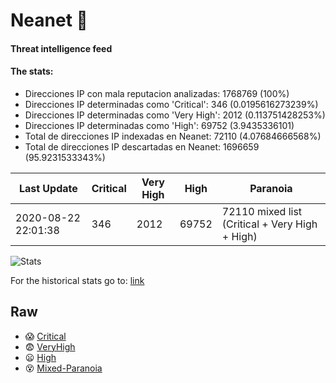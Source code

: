 # Neanet :hocho:
#### Threat intelligence feed
#### The stats:

- Direcciones IP con mala reputacion analizadas: 1768769 (100%)
- Direcciones IP determinadas como 'Critical':  346 (0.0195616273239%)
- Direcciones IP determinadas como 'Very High':  2012 (0.113751428253%)
- Direcciones IP determinadas como 'High':  69752 (3.9435336101)
- Total de direcciones IP indexadas en Neanet:  72110 (4.07684666568%)
- Total de direcciones IP descartadas en Neanet:  1696659 (95.9231533343%)

| Last Update | Critical | Very High | High | Paranoia |
| --- | --- | --- | --- | --- |
| 2020-08-22 22:01:38 | 346 | 2012 | 69752 | 72110 mixed list (Critical + Very High + High)|

![Stats](https://docs.google.com/spreadsheets/d/e/2PACX-1vSnaNMIXVabIpDJjufMlzH7poXnshF3mgd8Is1g9ytUEzVsP5my4Trn8f-xkoLLQ38xpL3HtmUexLo6/pubchart?oid=501124687&format=image)

For the historical stats go to: [link](/stats.csv)
## Raw
- :scream: [Critical](https://raw.githubusercontent.com/JavaGarcia/Neanet/master/blacklists/neanet_critical.txt)
- :fearful: [VeryHigh](https://raw.githubusercontent.com/JavaGarcia/Neanet/master/blacklists/neanet_veryHigh.txtt)
- :frowning: [High](https://raw.githubusercontent.com/JavaGarcia/Neanet/master/blacklists/neanet_high.txt)
- :dizzy_face: [Mixed-Paranoia](https://raw.githubusercontent.com/JavaGarcia/Neanet/master/blacklists/neanet_all.txt)
























































































































































































































































































































































































